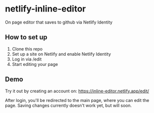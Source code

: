 # netlify-inline-editor

On page editor that saves to github via Netlify Identity

## How to set up

1. Clone this repo
2. Set up a site on Netlify and enable Netlify Identity
3. Log in via /edit
4. Start editing your page

## Demo

Try it out by creating an account on:
https://inline-editor.netlify.app/edit/

After login, you'll be redirected to the main page, where you can edit the page. Saving changes currently doesn't work yet, but will soon.
